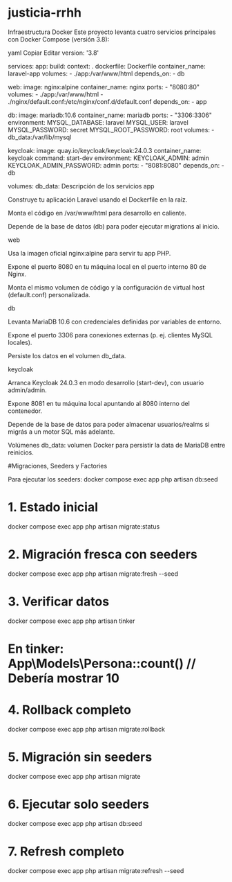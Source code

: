 # justicia-rrhh

Infraestructura Docker
Este proyecto levanta cuatro servicios principales con Docker Compose (versión 3.8):

yaml
Copiar
Editar
version: '3.8'

services:
  app:
    build:
      context: .
      dockerfile: Dockerfile
    container_name: laravel-app
    volumes:
      - ./app:/var/www/html
    depends_on:
      - db

  web:
    image: nginx:alpine
    container_name: nginx
    ports:
      - "8080:80"
    volumes:
      - ./app:/var/www/html
      - ./nginx/default.conf:/etc/nginx/conf.d/default.conf
    depends_on:
      - app

  db:
    image: mariadb:10.6
    container_name: mariadb
    ports:
      - "3306:3306"
    environment:
      MYSQL_DATABASE: laravel
      MYSQL_USER: laravel
      MYSQL_PASSWORD: secret
      MYSQL_ROOT_PASSWORD: root
    volumes:
      - db_data:/var/lib/mysql
      
  keycloak:
    image: quay.io/keycloak/keycloak:24.0.3
    container_name: keycloak
    command: start-dev
    environment:
      KEYCLOAK_ADMIN: admin
      KEYCLOAK_ADMIN_PASSWORD: admin
    ports:
      - "8081:8080"
    depends_on:
      - db

volumes:
  db_data:
Descripción de los servicios
app

Construye tu aplicación Laravel usando el Dockerfile en la raíz.

Monta el código en /var/www/html para desarrollo en caliente.

Depende de la base de datos (db) para poder ejecutar migrations al inicio.

web

Usa la imagen oficial nginx:alpine para servir tu app PHP.

Expone el puerto 8080 en tu máquina local en el puerto interno 80 de Nginx.

Monta el mismo volumen de código y la configuración de virtual host (default.conf) personalizada.

db

Levanta MariaDB 10.6 con credenciales definidas por variables de entorno.

Expone el puerto 3306 para conexiones externas (p. ej. clientes MySQL locales).

Persiste los datos en el volumen db_data.

keycloak

Arranca Keycloak 24.0.3 en modo desarrollo (start-dev), con usuario admin/admin.

Expone 8081 en tu máquina local apuntando al 8080 interno del contenedor.

Depende de la base de datos para poder almacenar usuarios/realms si migrás a un motor SQL más adelante.

Volúmenes
db_data: volumen Docker para persistir la data de MariaDB entre reinicios.

#Migraciones, Seeders y Factories


Para ejecutar los seeders:
docker compose exec app php artisan db:seed

# 1. Estado inicial
docker compose exec app php artisan migrate:status

# 2. Migración fresca con seeders
docker compose exec app php artisan migrate:fresh --seed

# 3. Verificar datos
docker compose exec app php artisan tinker
# En tinker: App\Models\Persona::count() // Debería mostrar 10

# 4. Rollback completo
docker compose exec app php artisan migrate:rollback

# 5. Migración sin seeders
docker compose exec app php artisan migrate

# 6. Ejecutar solo seeders
docker compose exec app php artisan db:seed

# 7. Refresh completo
docker compose exec app php artisan migrate:refresh --seed